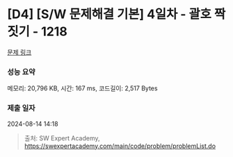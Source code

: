 # [D4] [S/W 문제해결 기본] 4일차 - 괄호 짝짓기 - 1218 

[문제 링크](https://swexpertacademy.com/main/code/problem/problemDetail.do?contestProbId=AV14eWb6AAkCFAYD) 

### 성능 요약

메모리: 20,796 KB, 시간: 167 ms, 코드길이: 2,517 Bytes

### 제출 일자

2024-08-14 14:18



> 출처: SW Expert Academy, https://swexpertacademy.com/main/code/problem/problemList.do